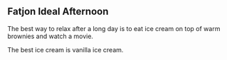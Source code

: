 ## Fatjon Ideal Afternoon

The best way to relax after a long day is to eat ice cream on top of warm brownies and watch a movie.

The best ice cream is vanilla ice cream.
